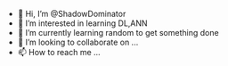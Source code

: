- 👋 Hi, I’m @ShadowDominator
- 👀 I’m interested in learning DL,ANN
- 🌱 I’m currently learning random to get something done
- 💞️ I’m looking to collaborate on ...
- 📫 How to reach me ...

<!---
ShadowDominator/ShadowDominator is a ✨ special ✨ repository because its `README.md` (this file) appears on your GitHub profile.
You can click the Preview link to take a look at your changes.
--->
